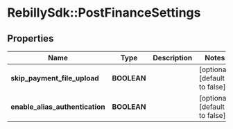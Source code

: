 # RebillySdk::PostFinanceSettings

## Properties
Name | Type | Description | Notes
------------ | ------------- | ------------- | -------------
**skip_payment_file_upload** | **BOOLEAN** |  | [optional] [default to false]
**enable_alias_authentication** | **BOOLEAN** |  | [optional] [default to false]

